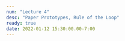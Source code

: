```yaml
---
num: "Lecture 4"
desc: "Paper Prototypes, Rule of the Loop"
ready: true
date: 2022-01-12 15:30:00.00-7:00
---
```

